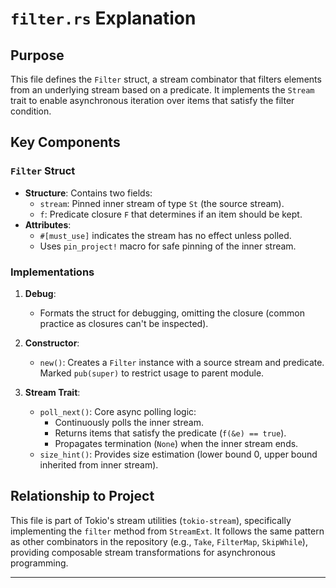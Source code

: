 # `filter.rs` Explanation

## Purpose
This file defines the `Filter` struct, a stream combinator that filters elements from an underlying stream based on a predicate. It implements the `Stream` trait to enable asynchronous iteration over items that satisfy the filter condition.

## Key Components

### `Filter` Struct
- **Structure**: Contains two fields:
  - `stream`: Pinned inner stream of type `St` (the source stream).
  - `f`: Predicate closure `F` that determines if an item should be kept.
- **Attributes**: 
  - `#[must_use]` indicates the stream has no effect unless polled.
  - Uses `pin_project!` macro for safe pinning of the inner stream.

### Implementations
1. **Debug**:
   - Formats the struct for debugging, omitting the closure (common practice as closures can't be inspected).

2. **Constructor**:
   - `new()`: Creates a `Filter` instance with a source stream and predicate. Marked `pub(super)` to restrict usage to parent module.

3. **Stream Trait**:
   - `poll_next()`: Core async polling logic:
     - Continuously polls the inner stream.
     - Returns items that satisfy the predicate (`f(&e) == true`).
     - Propagates termination (`None`) when the inner stream ends.
   - `size_hint()`: Provides size estimation (lower bound 0, upper bound inherited from inner stream).

## Relationship to Project
This file is part of Tokio's stream utilities (`tokio-stream`), specifically implementing the `filter` method from `StreamExt`. It follows the same pattern as other combinators in the repository (e.g., `Take`, `FilterMap`, `SkipWhile`), providing composable stream transformations for asynchronous programming.

---
